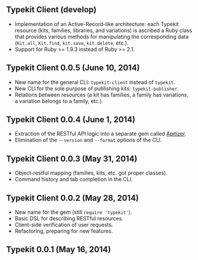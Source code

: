 ## Typekit Client (develop)

* Implementation of an Active-Record-like architecture: each Typekit resource
  (kits, families, libraries, and variations) is ascribed a Ruby class that
  provides various methods for manipulating the corresponding data (`Kit.all`,
  `Kit.find`, `kit.save`, `kit.delete`, etc.).
* Support for Ruby >= 1.9.3 instead of Ruby >= 2.1.

## Typekit Client 0.0.5 (June 10, 2014)

* New name for the general CLI: `typekit-client` instead of `typekit`.
* New CLI for the sole purpose of publishing kits: `typekit-publisher`.
* Relations between resources (a kit has families, a family has variations,
  a variation belongs to a family, etc.).

## Typekit Client 0.0.4 (June 1, 2014)

* Extraction of the RESTful API logic into a separate gem called
  [Apitizer](https://github.com/IvanUkhov/apitizer).
* Elimination of the `--version` and `--format` options of the CLI.

## Typekit Client 0.0.3 (May 31, 2014)

* Object-restful mapping (families, kits, etc. got proper classes).
* Command history and tab completion in the CLI.

## Typekit Client 0.0.2 (May 28, 2014)

* New name for the gem (still `require 'typekit'`).
* Basic DSL for describing RESTful resources.
* Client-side verification of user requests.
* Refactoring, preparing for new features.

## Typekit 0.0.1 (May 16, 2014)
